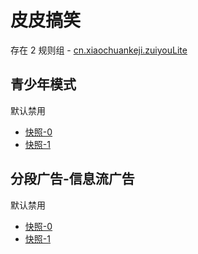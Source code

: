 # 皮皮搞笑

存在 2 规则组 - [cn.xiaochuankeji.zuiyouLite](/src/apps/cn.xiaochuankeji.zuiyouLite.ts)

## 青少年模式

默认禁用

- [快照-0](https://i.gkd.li/i/12745083)
- [快照-1](https://i.gkd.li/i/13446652)

## 分段广告-信息流广告

默认禁用

- [快照-0](https://i.gkd.li/i/13387116)
- [快照-1](https://i.gkd.li/i/13387155)
